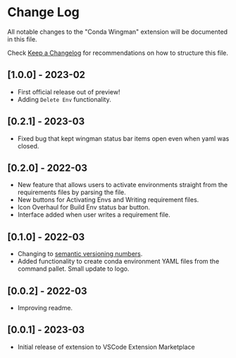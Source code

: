 # Change Log

All notable changes to the "Conda Wingman" extension will be documented in this file.

Check [Keep a Changelog](http://keepachangelog.com/) for recommendations on how to structure this file.

## [1.0.0] - 2023-02
- First official release out of preview!
- Adding `Delete Env` functionality.

## [0.2.1] - 2023-03
- Fixed bug that kept wingman status bar items open even when yaml was closed.

## [0.2.0] - 2022-03
- New feature that allows users to activate environments straight from the requirements files by parsing the file.
- New buttons for Activating Envs and Writing requirement files.
- Icon Overhaul for Build Env status bar button.
- Interface added when user writes a requirement file.

## [0.1.0] - 2022-03
- Changing to [semantic versioning numbers](https://semver.org/).
- Added functionality to create conda environment YAML files from the command pallet. Small update to logo.

## [0.0.2] - 2022-03
- Improving readme.

## [0.0.1] - 2023-03
- Initial release of extension to VSCode Extension Marketplace